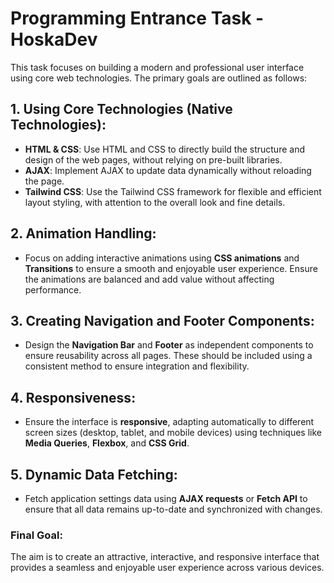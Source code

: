 # Programming Entrance Task - HoskaDev

This task focuses on building a modern and professional user interface using core web technologies. The primary goals are outlined as follows:

## 1. **Using Core Technologies (Native Technologies)**:
- **HTML & CSS**: Use HTML and CSS to directly build the structure and design of the web pages, without relying on pre-built libraries.
- **AJAX**: Implement AJAX to update data dynamically without reloading the page.
- **Tailwind CSS**: Use the Tailwind CSS framework for flexible and efficient layout styling, with attention to the overall look and fine details.

## 2. **Animation Handling**:
- Focus on adding interactive animations using **CSS animations** and **Transitions** to ensure a smooth and enjoyable user experience. Ensure the animations are balanced and add value without affecting performance.

## 3. **Creating Navigation and Footer Components**:
- Design the **Navigation Bar** and **Footer** as independent components to ensure reusability across all pages. These should be included using a consistent method to ensure integration and flexibility.

## 4. **Responsiveness**:
- Ensure the interface is **responsive**, adapting automatically to different screen sizes (desktop, tablet, and mobile devices) using techniques like **Media Queries**, **Flexbox**, and **CSS Grid**.

## 5. **Dynamic Data Fetching**:
- Fetch application settings data using **AJAX requests** or **Fetch API** to ensure that all data remains up-to-date and synchronized with changes.

### Final Goal:
The aim is to create an attractive, interactive, and responsive interface that provides a seamless and enjoyable user experience across various devices.

